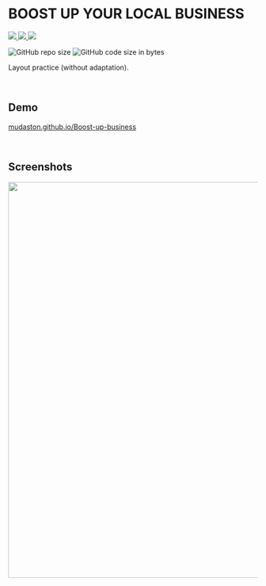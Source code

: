 # BOOST UP YOUR LOCAL BUSINESS

<div>

<a href="https://ru.wikipedia.org/wiki/HTML" target="_blank">
<img src="https://img.shields.io/badge/HTML--E34F26?style=for-the-badge&logo=HTML5">
</a>

<a href="https://sass-lang.com/" target="_blank">
<img src="https://img.shields.io/badge/sass--CC6699?style=for-the-badge&logo=Sass">
</a>

<a href="https://owlcarousel2.github.io/OwlCarousel2/" target="_blank">
<img src="https://img.shields.io/badge/OwlCarousel--4EC242?style=for-the-badge">
</a>

</div>

<p>

![GitHub repo size](https://img.shields.io/github/repo-size/mudaston/Boost-up-business?style=for-the-badge)
![GitHub code size in bytes](https://img.shields.io/github/languages/code-size/mudaston/Boost-up-business?style=for-the-badge)

</p>

Layout practice (without adaptation).

<br/>

## Demo

[mudaston.github.io/Boost-up-business](https://mudaston.github.io/Boost-up-business/)

<br/>

## Screenshots

</p>

<p align="center">
<img src="https://user-images.githubusercontent.com/64277973/195991680-fc1b84e1-bd7c-410b-8a70-0e19cc5817ca.png"
     width="800"
/>
</p>
